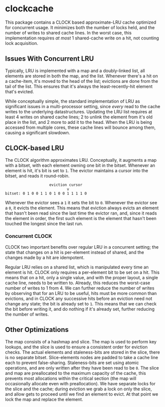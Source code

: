 # clockcache

This package contains a CLOCK based approximate-LRU cache optimized for
concurrent usage. It minimizes both the number of locks held, and the number of
writes to shared cache lines. In the worst case, this implementation requires
*at most* 1 shared-cache write on a hit, not counting lock acquisition.

## Issues With Concurrent LRU

Typically, LRU is implemented with a map and a doubly-linked list, all elements
are stored in both the map, and the list. Whenever there's a hit on a
cache-item, it's moved to the head of the list; evictions are done from the tail
of the list. This ensures that it's always the least-recently-hit element that's
evicted.

While conceptually simple, the standard implementation of LRU as significant
issues in a multi-processor setting, since *every* read to the cache writes to
the underlying datastructures. Updating the LRU list requires at least 4 writes
on shared cache lines; 2 to unlink the element from it's old place in the list,
and 2 more to add it to the head. When the LRU is being accessed from multiple
cores, these cache lines will bounce among them, causing a significant slowdown.

## CLOCK-based LRU

The CLOCK algorithm approximates LRU. Conceptually, it augments a map with a
bitset, with each element owning one bit in the bitset. Whenever an element is
hit, it's bit is set to `1`. The evictor maintains a cursor into the bitset, and
reads it round-robin.

```
                    eviction cursor
                            v
bitset: 0 1 0 0 1 1 0 1 0 0 1 1 1 1 0
```

Whenever the evictor sees a `1` it sets the bit to `0`.
Whenever the evictor see a `0`, it evicts the element.
This means that eviction always evicts an element that hasn't been read since
the last time the evictor ran, and, since it reads the element in order, the
first such element is the element that hasn't been touched the longest since the
last run.

### Concurrent CLOCK

CLOCK two important benefits over regular LRU in a concurrent setting; the state
that changes on a hit is per-element instead of shared, and the changes made by
a hit are idempotent.

Regular LRU relies on a shared list, which is manipulated every time an element
is hit. CLOCK only requires a per-element bit to be set on a hit. This means
that on a hit, only a single value, and with the proper layout, a single cache
line, needs to be written to. Already, this reduces the worst-case number of
writes to 1 from 4. We can further reduce the number of writes by observing that
for an LRU to be useful, hits must be more common than evictions, and in CLOCK
any successive hits before an eviction need not change any state; the bit is
already set to `1`. This means that we can check the bit before writing it, and
do nothing if it's already set, further reducing the number of writes.

## Other Optimizations

The map consists of a hashmap and slice. The map is used to perform key
lookups, and the slice is used to ensure a consistent order for eviction checks.
The actual elements and staleness-bits are stored in the slice, there is no
separate bitset. Slice-elements nodes are padded to take a cache line
each to prevent false-sharing. Staleness-bits are set using atomic operations,
and are only written after they have been read to be `0`. The slice and map are
preallocated to the maximum capacity of the cache, this prevents most
allocations within the critical section (the map will occasionally allocate
even with preallocation). We have separate locks for the slice and the cache;
during eviction we grab a lock on only the slice, and allow gets to proceed
until we find an element to evict. At that point we lock the map and replace the
element.
